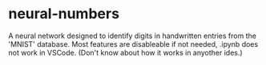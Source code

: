 # neural-numbers

A neural network designed to identify digits in handwritten entries from the 'MNIST' database. Most features are disableable if not needed, .ipynb does not work in VSCode. (Don't know about how it works in anyother ides.)

